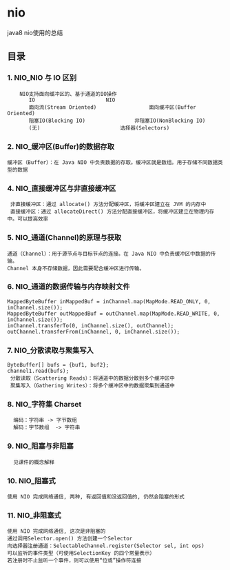 # nio
java8 nio使用的总结
## 目录
### 1. NIO_NIO 与 IO 区别
        NIO支持面向缓冲区的、基于通道的IO操作
           IO						NIO
           面向流(Stream Oriented)			        面向缓冲区(Buffer Oriented)
           阻塞IO(Blocking IO)				非阻塞IO(NonBlocking IO)
           (无)					        选择器(Selectors)
### 2. NIO_缓冲区(Buffer)的数据存取
    缓冲区（Buffer）：在 Java NIO 中负责数据的存取。缓冲区就是数组。用于存储不同数据类型的数据
### 4. NIO_直接缓冲区与非直接缓冲区
     非直接缓冲区：通过 allocate() 方法分配缓冲区，将缓冲区建立在 JVM 的内存中
     直接缓冲区：通过 allocateDirect() 方法分配直接缓冲区，将缓冲区建立在物理内存中。可以提高效率
### 5. NIO_通道(Channel)的原理与获取
    通道（Channel）：用于源节点与目标节点的连接。在 Java NIO 中负责缓冲区中数据的传输。
    Channel 本身不存储数据，因此需要配合缓冲区进行传输。
### 6. NIO_通道的数据传输与内存映射文件
    MappedByteBuffer inMappedBuf = inChannel.map(MapMode.READ_ONLY, 0, inChannel.size());
    MappedByteBuffer outMappedBuf = outChannel.map(MapMode.READ_WRITE, 0, inChannel.size());
    inChannel.transferTo(0, inChannel.size(), outChannel);
    outChannel.transferFrom(inChannel, 0, inChannel.size());
### 7. NIO_分散读取与聚集写入
    ByteBuffer[] bufs = {buf1, buf2};
    channel1.read(bufs);
     分散读取（Scattering Reads）：将通道中的数据分散到多个缓冲区中
     聚集写入（Gathering Writes）：将多个缓冲区中的数据聚集到通道中
### 8. NIO_字符集 Charset
      编码：字符串 -> 字节数组
      解码：字节数组  -> 字符串
### 9. NIO_阻塞与非阻塞
      见课件的概念解释
### 10. NIO_阻塞式
    使用 NIO 完成网络通信, 两种, 有返回值和没返回值的, 仍然会阻塞的形式
### 11. NIO_非阻塞式
    使用 NIO 完成网络通信, 这次是非阻塞的
    通过调用Selector.open() 方法创建一个Selector
    向选择器注册通道：SelectableChannel.register(Selector sel, int ops)
    可以监听的事件类型（可使用SelectionKey 的四个常量表示）
    若注册时不止监听一个事件，则可以使用“位或”操作符连接
    